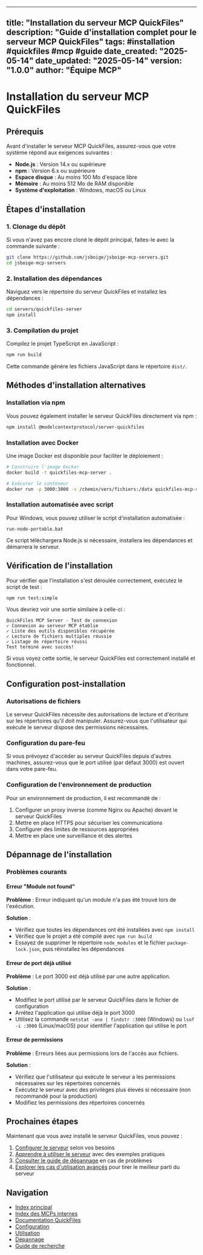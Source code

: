 ﻿<!-- START_SECTION: metadata -->
---
title: "Installation du serveur MCP QuickFiles"
description: "Guide d'installation complet pour le serveur MCP QuickFiles"
tags: #installation #quickfiles #mcp #guide
date_created: "2025-05-14"
date_updated: "2025-05-14"
version: "1.0.0"
author: "Équipe MCP"
---
<!-- END_SECTION: metadata -->

# Installation du serveur MCP QuickFiles

<!-- START_SECTION: prerequisites -->
## Prérequis

Avant d'installer le serveur MCP QuickFiles, assurez-vous que votre système répond aux exigences suivantes :

- **Node.js** : Version 14.x ou supérieure
- **npm** : Version 6.x ou supérieure
- **Espace disque** : Au moins 100 Mo d'espace libre
- **Mémoire** : Au moins 512 Mo de RAM disponible
- **Système d'exploitation** : Windows, macOS ou Linux
<!-- END_SECTION: prerequisites -->

<!-- START_SECTION: installation_steps -->
## Étapes d'installation

### 1. Clonage du dépôt

Si vous n'avez pas encore cloné le dépôt principal, faites-le avec la commande suivante :

```bash
git clone https://github.com/jsboige/jsboige-mcp-servers.git
cd jsboige-mcp-servers
```

### 2. Installation des dépendances

Naviguez vers le répertoire du serveur QuickFiles et installez les dépendances :

```bash
cd servers/quickfiles-server
npm install
```

### 3. Compilation du projet

Compilez le projet TypeScript en JavaScript :

```bash
npm run build
```

Cette commande génère les fichiers JavaScript dans le répertoire `dist/`.
<!-- END_SECTION: installation_steps -->

<!-- START_SECTION: installation_methods -->
## Méthodes d'installation alternatives

### Installation via npm

Vous pouvez également installer le serveur QuickFiles directement via npm :

```bash
npm install @modelcontextprotocol/server-quickfiles
```

### Installation avec Docker

Une image Docker est disponible pour faciliter le déploiement :

```bash
# Construire l'image Docker
docker build -t quickfiles-mcp-server .

# Exécuter le conteneur
docker run -p 3000:3000 -v /chemin/vers/fichiers:/data quickfiles-mcp-server
```

### Installation automatisée avec script

Pour Windows, vous pouvez utiliser le script d'installation automatisée :

```batch
run-node-portable.bat
```

Ce script téléchargera Node.js si nécessaire, installera les dépendances et démarrera le serveur.
<!-- END_SECTION: installation_methods -->

<!-- START_SECTION: verification -->
## Vérification de l'installation

Pour vérifier que l'installation s'est déroulée correctement, exécutez le script de test :

```bash
npm run test:simple
```

Vous devriez voir une sortie similaire à celle-ci :

```
QuickFiles MCP Server - Test de connexion
✓ Connexion au serveur MCP établie
✓ Liste des outils disponibles récupérée
✓ Lecture de fichiers multiples réussie
✓ Listage de répertoire réussi
Test terminé avec succès!
```

Si vous voyez cette sortie, le serveur QuickFiles est correctement installé et fonctionnel.
<!-- END_SECTION: verification -->

<!-- START_SECTION: post_installation -->
## Configuration post-installation

### Autorisations de fichiers

Le serveur QuickFiles nécessite des autorisations de lecture et d'écriture sur les répertoires qu'il doit manipuler. Assurez-vous que l'utilisateur qui exécute le serveur dispose des permissions nécessaires.

### Configuration du pare-feu

Si vous prévoyez d'accéder au serveur QuickFiles depuis d'autres machines, assurez-vous que le port utilisé (par défaut 3000) est ouvert dans votre pare-feu.

### Configuration de l'environnement de production

Pour un environnement de production, il est recommandé de :

1. Configurer un proxy inverse (comme Nginx ou Apache) devant le serveur QuickFiles
2. Mettre en place HTTPS pour sécuriser les communications
3. Configurer des limites de ressources appropriées
4. Mettre en place une surveillance et des alertes
<!-- END_SECTION: post_installation -->

<!-- START_SECTION: troubleshooting -->
## Dépannage de l'installation

### Problèmes courants

#### Erreur "Module not found"

**Problème** : Erreur indiquant qu'un module n'a pas été trouvé lors de l'exécution.

**Solution** :
- Vérifiez que toutes les dépendances ont été installées avec `npm install`
- Vérifiez que le projet a été compilé avec `npm run build`
- Essayez de supprimer le répertoire `node_modules` et le fichier `package-lock.json`, puis réinstallez les dépendances

#### Erreur de port déjà utilisé

**Problème** : Le port 3000 est déjà utilisé par une autre application.

**Solution** :
- Modifiez le port utilisé par le serveur QuickFiles dans le fichier de configuration
- Arrêtez l'application qui utilise déjà le port 3000
- Utilisez la commande `netstat -ano | findstr :3000` (Windows) ou `lsof -i :3000` (Linux/macOS) pour identifier l'application qui utilise le port

#### Erreur de permissions

**Problème** : Erreurs liées aux permissions lors de l'accès aux fichiers.

**Solution** :
- Vérifiez que l'utilisateur qui exécute le serveur a les permissions nécessaires sur les répertoires concernés
- Exécutez le serveur avec des privilèges plus élevés si nécessaire (non recommandé pour la production)
- Modifiez les permissions des répertoires concernés
<!-- END_SECTION: troubleshooting -->

<!-- START_SECTION: next_steps -->
## Prochaines étapes

Maintenant que vous avez installé le serveur QuickFiles, vous pouvez :

1. [Configurer le serveur](CONFIGURATION.md) selon vos besoins
2. [Apprendre à utiliser le serveur](USAGE.md) avec des exemples pratiques
3. [Consulter le guide de dépannage](TROUBLESHOOTING.md) en cas de problèmes
4. [Explorer les cas d'utilisation avancés](../../../../docs/quickfiles-use-cases.md) pour tirer le meilleur parti du serveur
<!-- END_SECTION: next_steps -->

<!-- START_SECTION: navigation -->
## Navigation

- [Index principal](../../../INDEX.md)
- [Index des MCPs internes](../../INDEX.md)
- [Documentation QuickFiles](./README.md)
- [Configuration](./CONFIGURATION.md)
- [Utilisation](./USAGE.md)
- [Dépannage](./TROUBLESHOOTING.md)
- [Guide de recherche](../../../SEARCH.md)
<!-- END_SECTION: navigation -->